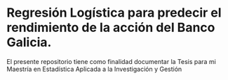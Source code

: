 # Regresión Logística para predecir el rendimiento de la acción del Banco Galicia.
El presente repositorio tiene como finalidad documentar la Tesis para mi Maestría en Estadística Aplicada a la Investigación y Gestión
